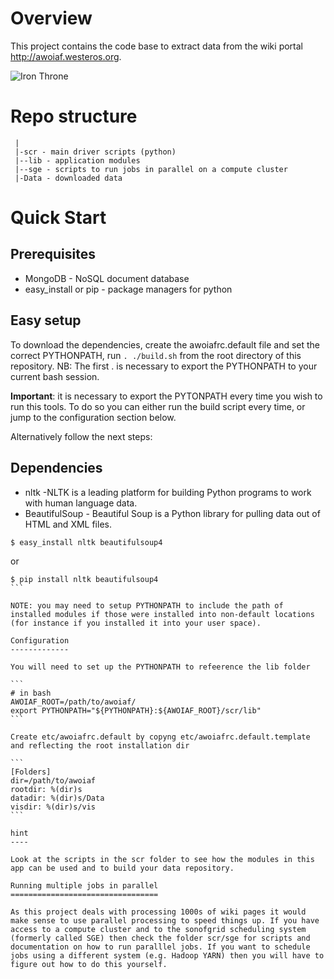 Overview
========

This project contains the code base to extract data from the wiki portal http://awoiaf.westeros.org.

![Iron Throne](https://rostlab.org/owiki/images/d/d7/Got21_400.jpg)

Repo structure
==============
```
 |
 |-scr - main driver scripts (python)
 |--lib - application modules
 |--sge - scripts to run jobs in parallel on a compute cluster  
 |-Data - downloaded data
```

Quick Start
===========

Prerequisites
-------------

* MongoDB - NoSQL document database
* easy_install or pip - package managers for python

Easy setup
------------

To download the dependencies, create the awoiafrc.default file and set the correct PYTHONPATH, run `. ./build.sh` from the root directory of this repository. NB: The first . is necessary to export the PYTHONPATH to your current bash session.

**Important**: it is necessary to export the PYTONPATH every time you wish to run this tools. To do so you can either run the build script every time, or jump to the configuration section below.

Alternatively follow the next steps:   

Dependencies
------------

* nltk -NLTK is a leading platform for building Python programs to work with human language data.
* BeautifulSoup - Beautiful Soup is a Python library for pulling data out of HTML and XML files.
```
$ easy_install nltk beautifulsoup4
```
or
````
$ pip install nltk beautifulsoup4
```

NOTE: you may need to setup PYTHONPATH to include the path of installed modules if those were installed into non-default locations (for instance if you installed it into your user space).

Configuration
-------------

You will need to set up the PYTHONPATH to refeerence the lib folder

```
# in bash
AWOIAF_ROOT=/path/to/awoiaf/
export PYTHONPATH="${PYTHONPATH}:${AWOIAF_ROOT}/scr/lib"
```

Create etc/awoiafrc.default by copyng etc/awoiafrc.default.template and reflecting the root installation dir

```
[Folders]
dir=/path/to/awoiaf
rootdir: %(dir)s
datadir: %(dir)s/Data
visdir: %(dir)s/vis
```

hint
----

Look at the scripts in the scr folder to see how the modules in this app can be used and to build your data repository. 

Running multiple jobs in parallel
=================================

As this project deals with processing 1000s of wiki pages it would make sense to use parallel processing to speed things up. If you have access to a compute cluster and to the sonofgrid scheduling system (formerly called SGE) then check the folder scr/sge for scripts and documentation on how to run paralllel jobs. If you want to schedule jobs using a different system (e.g. Hadoop YARN) then you will have to figure out how to do this yourself. 

